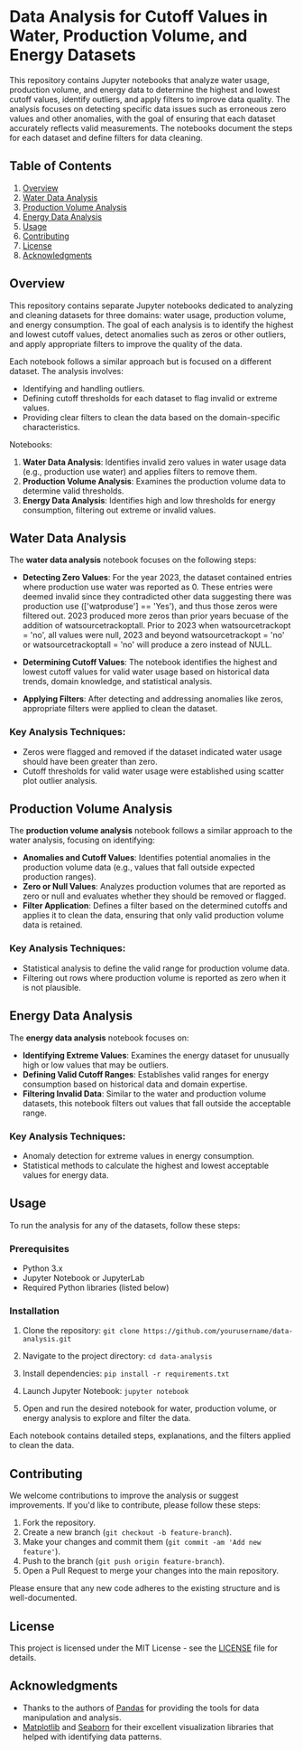# Data Analysis for Cutoff Values in Water, Production Volume, and Energy Datasets

This repository contains Jupyter notebooks that analyze water usage, production volume, and energy data to determine the highest and lowest cutoff values, identify outliers, and apply filters to improve data quality. The analysis focuses on detecting specific data issues such as erroneous zero values and other anomalies, with the goal of ensuring that each dataset accurately reflects valid measurements. The notebooks document the steps for each dataset and define filters for data cleaning.

## Table of Contents
1. [Overview](#overview)
2. [Water Data Analysis](#water-data-analysis)
3. [Production Volume Analysis](#production-volume-analysis)
4. [Energy Data Analysis](#energy-data-analysis)
5. [Usage](#usage)
6. [Contributing](#contributing)
7. [License](#license)
8. [Acknowledgments](#acknowledgments)

## Overview

This repository contains separate Jupyter notebooks dedicated to analyzing and cleaning datasets for three domains: water usage, production volume, and energy consumption. The goal of each analysis is to identify the highest and lowest cutoff values, detect anomalies such as zeros or other outliers, and apply appropriate filters to improve the quality of the data.

Each notebook follows a similar approach but is focused on a different dataset. The analysis involves:

- Identifying and handling outliers.
- Defining cutoff thresholds for each dataset to flag invalid or extreme values.
- Providing clear filters to clean the data based on the domain-specific characteristics.

Notebooks:
1. **Water Data Analysis**: Identifies invalid zero values in water usage data (e.g., production use water) and applies filters to remove them.
2. **Production Volume Analysis**: Examines the production volume data to determine valid thresholds.
3. **Energy Data Analysis**: Identifies high and low thresholds for energy consumption, filtering out extreme or invalid values.

## Water Data Analysis

The **water data analysis** notebook focuses on the following steps:

- **Detecting Zero Values**: For the year 2023, the dataset contained entries where production use water was reported as 0. These entries were deemed invalid since they contradicted other data suggesting there was production use (['watproduse'] == 'Yes'), and thus those zeros were filtered out.  2023 produced more zeros than prior years becuase of the addition of watsourcetrackoptall.  Prior to 2023 when watsourcetrackopt = 'no', all values were null, 2023 and beyond watsourcetrackopt = 'no' or watsourcetrackoptall = 'no' will produce a zero instead of NULL.

- **Determining Cutoff Values**: The notebook identifies the highest and lowest cutoff values for valid water usage based on historical data trends, domain knowledge, and statistical analysis.
- **Applying Filters**: After detecting and addressing anomalies like zeros, appropriate filters were applied to clean the dataset.

### Key Analysis Techniques:
- Zeros were flagged and removed if the dataset indicated water usage should have been greater than zero.
- Cutoff thresholds for valid water usage were established using scatter plot outlier analysis.

## Production Volume Analysis

The **production volume analysis** notebook follows a similar approach to the water analysis, focusing on identifying:

- **Anomalies and Cutoff Values**: Identifies potential anomalies in the production volume data (e.g., values that fall outside expected production ranges).
- **Zero or Null Values**: Analyzes production volumes that are reported as zero or null and evaluates whether they should be removed or flagged.
- **Filter Application**: Defines a filter based on the determined cutoffs and applies it to clean the data, ensuring that only valid production volume data is retained.

### Key Analysis Techniques:
- Statistical analysis to define the valid range for production volume data.
- Filtering out rows where production volume is reported as zero when it is not plausible.

## Energy Data Analysis

The **energy data analysis** notebook focuses on:

- **Identifying Extreme Values**: Examines the energy dataset for unusually high or low values that may be outliers.
- **Defining Valid Cutoff Ranges**: Establishes valid ranges for energy consumption based on historical data and domain expertise.
- **Filtering Invalid Data**: Similar to the water and production volume datasets, this notebook filters out values that fall outside the acceptable range.

### Key Analysis Techniques:
- Anomaly detection for extreme values in energy consumption.
- Statistical methods to calculate the highest and lowest acceptable values for energy data.

## Usage

To run the analysis for any of the datasets, follow these steps:

### Prerequisites

- Python 3.x
- Jupyter Notebook or JupyterLab
- Required Python libraries (listed below)

### Installation

1. Clone the repository:
   `git clone https://github.com/yourusername/data-analysis.git`

2. Navigate to the project directory:
   `cd data-analysis`

3. Install dependencies:
   `pip install -r requirements.txt`

4. Launch Jupyter Notebook:
   `jupyter notebook`

5. Open and run the desired notebook for water, production volume, or energy analysis to explore and filter the data.

Each notebook contains detailed steps, explanations, and the filters applied to clean the data.

## Contributing

We welcome contributions to improve the analysis or suggest improvements. If you'd like to contribute, please follow these steps:

1. Fork the repository.
2. Create a new branch (`git checkout -b feature-branch`).
3. Make your changes and commit them (`git commit -am 'Add new feature'`).
4. Push to the branch (`git push origin feature-branch`).
5. Open a Pull Request to merge your changes into the main repository.

Please ensure that any new code adheres to the existing structure and is well-documented.

## License

This project is licensed under the MIT License - see the [LICENSE](LICENSE) file for details.

## Acknowledgments

- Thanks to the authors of [Pandas](https://pandas.pydata.org/) for providing the tools for data manipulation and analysis.
- [Matplotlib](https://matplotlib.org/) and [Seaborn](https://seaborn.pydata.org/) for their excellent visualization libraries that helped with identifying data patterns.

